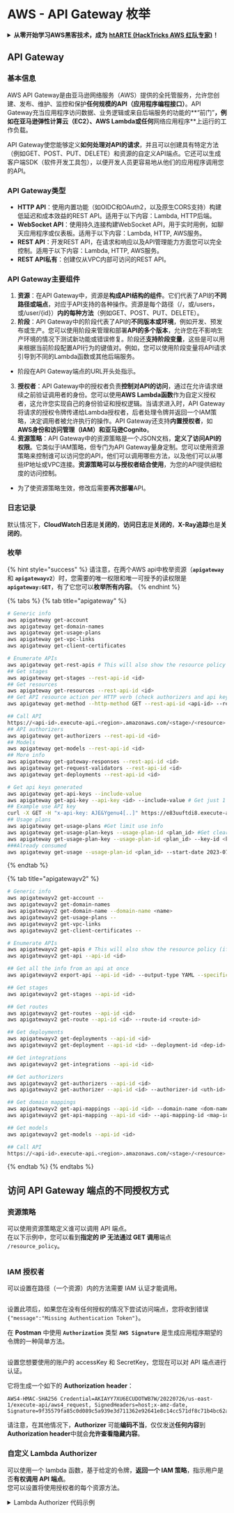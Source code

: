 # AWS - API Gateway 枚举

<details>

<summary><strong>从零开始学习AWS黑客技术，成为</strong> <a href="https://training.hacktricks.xyz/courses/arte"><strong>htARTE (HackTricks AWS 红队专家)</strong></a><strong>！</strong></summary>

支持HackTricks的其他方式：

* 如果您想在 **HackTricks** 中看到您的**公司广告**或**下载HackTricks的PDF**，请查看[**订阅计划**](https://github.com/sponsors/carlospolop)！
* 获取[**官方PEASS & HackTricks商品**](https://peass.creator-spring.com)
* 发现[**PEASS家族**](https://opensea.io/collection/the-peass-family)，我们独家的[**NFTs系列**](https://opensea.io/collection/the-peass-family)
* **加入** 💬 [**Discord群组**](https://discord.gg/hRep4RUj7f) 或 [**telegram群组**](https://t.me/peass) 或在 **Twitter** 🐦 上**关注**我 [**@carlospolopm**](https://twitter.com/carlospolopm)**。**
* **通过向** [**HackTricks**](https://github.com/carlospolop/hacktricks) 和 [**HackTricks Cloud**](https://github.com/carlospolop/hacktricks-cloud) github仓库提交PR来分享您的黑客技巧。**

</details>

## API Gateway

### 基本信息

AWS API Gateway是由亚马逊网络服务（AWS）提供的全托管服务，允许您创建、发布、维护、监控和保护**任何规模的API（应用程序编程接口）**。API Gateway充当应用程序访问数据、业务逻辑或来自后端服务的功能的**“前门”**，例如在亚马逊弹性计算云（**EC2**）、AWS **Lambda**或任何**网络应用程序**上运行的工作负载。

API Gateway使您能够定义**如何处理对API的请求**，并且可以创建具有特定方法（例如GET、POST、PUT、DELETE）和资源的自定义API端点。它还可以生成客户端SDK（软件开发工具包），以便开发人员更容易地从他们的应用程序调用您的API。

### API Gateway类型

* **HTTP API**：使用内置功能（如OIDC和OAuth2，以及原生CORS支持）构建低延迟和成本效益的REST API。适用于以下内容：Lambda, HTTP后端。
* **WebSocket API**：使用持久连接构建WebSocket API，用于实时用例，如聊天应用程序或仪表板。适用于以下内容：Lambda, HTTP, AWS服务。
* **REST API**：开发REST API，在请求和响应以及API管理能力方面您可以完全控制。适用于以下内容：Lambda, HTTP, AWS服务。
* **REST API私有**：创建仅从VPC内部可访问的REST API。

### API Gateway主要组件

1. **资源**：在API Gateway中，资源是**构成API结构的组件**。它们代表了API的**不同路径或端点**，对应于API支持的各种操作。资源是每个路径（/，或/users，或/user/{id}）**内的每种方法**（例如GET、POST、PUT、DELETE）。
2. **阶段**：API Gateway中的阶段代表了API的**不同版本或环境**，例如开发、预发布或生产。您可以使用阶段来管理和部署**API的多个版本**，允许您在不影响生产环境的情况下测试新功能或错误修复。阶段还**支持阶段变量**，这些是可以用来根据当前阶段配置API行为的键值对。例如，您可以使用阶段变量将API请求引导到不同的Lambda函数或其他后端服务。
* 阶段在API Gateway端点的URL开头处指示。
3. **授权者**：API Gateway中的授权者负责**控制对API的访问**，通过在允许请求继续之前验证调用者的身份。您可以使用**AWS Lambda函数**作为自定义授权者，这允许您实现自己的身份验证和授权逻辑。当请求进入时，API Gateway将请求的授权令牌传递给Lambda授权者，后者处理令牌并返回一个IAM策略，决定调用者被允许执行的操作。API Gateway还支持**内置授权者**，如**AWS身份和访问管理（IAM）**和**亚马逊Cognito**。
4. **资源策略**：API Gateway中的资源策略是一个JSON文档，**定义了访问API的权限**。它类似于IAM策略，但专门为API Gateway量身定制。您可以使用资源策略来控制谁可以访问您的API，他们可以调用哪些方法，以及他们可以从哪些IP地址或VPC连接。**资源策略可以与授权者结合使用**，为您的API提供细粒度的访问控制。
* 为了使资源策略生效，修改后需要**再次部署**API。

### 日志记录

默认情况下，**CloudWatch日志**是**关闭的**，**访问日志**是**关闭的**，**X-Ray追踪**也是**关闭的**。

### 枚举

{% hint style="success" %}
请注意，在两个AWS api中枚举资源（**`apigateway`** 和 **`apigatewayv2`**）时，您需要的唯一权限和唯一可授予的读权限是 **`apigateway:GET`**，有了它您可以**枚举所有内容**。
{% endhint %}

{% tabs %}
{% tab title="apigateway" %}
```bash
# Generic info
aws apigateway get-account
aws apigateway get-domain-names
aws apigateway get-usage-plans
aws apigateway get-vpc-links
aws apigateway get-client-certificates

# Enumerate APIs
aws apigateway get-rest-apis # This will also show the resource policy (if any)
## Get stages
aws apigateway get-stages --rest-api-id <id>
## Get resources
aws apigateway get-resources --rest-api-id <id>
## Get API resource action per HTTP verb (check authorizers and api key required)
aws apigateway get-method --http-method GET --rest-api-id <api-id> --resource-id <resource-id>

## Call API
https://<api-id>.execute-api.<region>.amazonaws.com/<stage>/<resource>
## API authorizers
aws apigateway get-authorizers --rest-api-id <id>
## Models
aws apigateway get-models --rest-api-id <id>
## More info
aws apigateway get-gateway-responses --rest-api-id <id>
aws apigateway get-request-validators --rest-api-id <id>
aws apigateway get-deployments --rest-api-id <id>

# Get api keys generated
aws apigateway get-api-keys --include-value
aws apigateway get-api-key --api-key <id> --include-value # Get just 1
## Example use API key
curl -X GET -H "x-api-key: AJE&Ygenu4[..]" https://e83uuftdi8.execute-api.us-east-1.amazonaws.com/dev/test
## Usage plans
aws apigateway get-usage-plans #Get limit use info
aws apigateway get-usage-plan-keys --usage-plan-id <plan_id> #Get clear text values of api keys
aws apigateway get-usage-plan-key --usage-plan-id <plan_id> --key-id <key_id>
###Already consumed
aws apigateway get-usage --usage-plan-id <plan_id> --start-date 2023-07-01 --end-date 2023-07-12
```
{% endtab %}

{% tab title="apigatewayv2" %}
```bash
# Generic info
aws apigatewayv2 get-account --
aws apigatewayv2 get-domain-names
aws apigatewayv2 get-domain-name --domain-name <name>
aws apigatewayv2 get-usage-plans --
aws apigatewayv2 get-vpc-links
aws apigatewayv2 get-client-certificates --

# Enumerate APIs
aws apigatewayv2 get-apis # This will also show the resource policy (if any)
aws apigatewayv2 get-api --api-id <id>

## Get all the info from an api at once
aws apigatewayv2 export-api --api-id <id> --output-type YAML --specification OAS30 /tmp/api.yaml

## Get stages
aws apigatewayv2 get-stages --api-id <id>

## Get routes
aws apigatewayv2 get-routes --api-id <id>
aws apigatewayv2 get-route --api-id <id> --route-id <route-id>

## Get deployments
aws apigatewayv2 get-deployments --api-id <id>
aws apigatewayv2 get-deployment --api-id <id> --deployment-id <dep-id>

## Get integrations
aws apigatewayv2 get-integrations --api-id <id>

## Get authorizers
aws apigatewayv2 get-authorizers --api-id <id>
aws apigatewayv2 get-authorizer --api-id <id> --authorizer-id <uth-id>

## Get domain mappings
aws apigatewayv2 get-api-mappings --api-id <id> --domain-name <dom-name>
aws apigatewayv2 get-api-mapping --api-id <id> --api-mapping-id <map-id> --domain-name <dom-name>

## Get models
aws apigatewayv2 get-models --api-id <id>

## Call API
https://<api-id>.execute-api.<region>.amazonaws.com/<stage>/<resource>
```
{% endtab %}
{% endtabs %}

## 访问 API Gateway 端点的不同授权方式

### 资源策略

可以使用资源策略定义谁可以调用 API 端点。\
在以下示例中，您可以看到**指定的 IP 无法通过 GET 调用**端点 `/resource_policy`。

<figure><img src="../../../.gitbook/assets/image (92) (1) (1).png" alt=""><figcaption></figcaption></figure>

### IAM 授权者

可以设置在路径（一个资源）内的方法需要 IAM 认证才能调用。

<figure><img src="https://lh3.googleusercontent.com/GGx-kfqNXu6zMqGidnO8_eR88fYPpJG-wNuBBnedAJntiRUEPTEScl7OvWthGYRiI_msYCdC6oBFvJc827Tb4-4UogxpOyrEXyst-8IDzP9DC2NOtXSY7w58L0baCAcBQjSyvBhJREvWWCtiboNYPSKuEw=s2048" alt=""><figcaption></figcaption></figure>

设置此项后，如果您在没有任何授权的情况下尝试访问端点，您将收到错误 `{"message":"Missing Authentication Token"}`。

在 **Postman** 中使用 **`Authorization`** 类型 **`AWS Signature`** 是生成应用程序期望的令牌的一种简单方法。

<figure><img src="../../../.gitbook/assets/image (3) (1) (3).png" alt=""><figcaption></figcaption></figure>

设置您想要使用的账户的 accessKey 和 SecretKey，您现在可以对 API 端点进行认证。

它将生成一个如下的 **Authorization** **header**：
```
AWS4-HMAC-SHA256 Credential=AKIAYY7XU6ECUDOTWB7W/20220726/us-east-1/execute-api/aws4_request, SignedHeaders=host;x-amz-date, Signature=9f35579fa85c0d089c5a939e3d711362e92641e8c14cc571df8c71b4bc62a5c2
```
请注意，在其他情况下，**Authorizer** 可能**编码不当**，仅仅发送**任何内容**到**Authorization header**中就会**允许查看隐藏内容**。

### 自定义 Lambda Authorizer

可以使用一个 lambda 函数，基于给定的令牌，**返回一个 IAM 策略**，指示用户是否**有权调用 API 端点**。\
您可以设置将使用授权者的每个资源方法。

<details>

<summary>Lambda Authorizer 代码示例</summary>
```python
import json

def lambda_handler(event, context):
token = event['authorizationToken']
method_arn = event['methodArn']

if not token:
return {
'statusCode': 401,
'body': 'Unauthorized'
}

try:
# Replace this with your own token validation logic
if token == "your-secret-token":
return generate_policy('user', 'Allow', method_arn)
else:
return generate_policy('user', 'Deny', method_arn)
except Exception as e:
print(e)
return {
'statusCode': 500,
'body': 'Internal Server Error'
}

def generate_policy(principal_id, effect, resource):
policy = {
'principalId': principal_id,
'policyDocument': {
'Version': '2012-10-17',
'Statement': [
{
'Action': 'execute-api:Invoke',
'Effect': effect,
'Resource': resource
}
]
}
}
return policy
```
<details>

<summary><strong>使用以下方法调用：</strong></summary>

<pre class="language-bash" data-overflow="wrap"><code class="lang-bash"><strong>curl "https://jhhqafgh6f.execute-api.eu-west-1.amazonaws.com/prod/custom_auth" -H 'Authorization: your-secret-token'
</strong></code></pre>

{% hint style="warning" %}
根据 Lambda 代码，这种授权可能存在漏洞
{% endhint %}

请注意，如果生成并返回了**拒绝策略**，API 网关返回的错误是：`{"Message":"User is not authorized to access this resource with an explicit deny"}`

这样您可以**识别此授权**是否到位。

### 需要 API 密钥

可以设置需要**有效 API 密钥**才能联系的 API 端点。

<figure><img src="../../../.gitbook/assets/image (92) (1).png" alt=""><figcaption></figcaption></figure>

可以在 API 网关门户中生成 API 密钥，甚至可以设置其使用量（按每秒请求次数和每月请求次数）。

要使 API 密钥工作，您需要将其添加到**使用计划**中，此使用计划必须添加到**API 阶段**，并且关联的 API 阶段需要为需要 API 密钥的**端点**配置**方法限流**：

<figure><img src="../../../.gitbook/assets/image (1) (1) (1) (1) (1) (1) (1).png" alt=""><figcaption></figcaption></figure>

## 未经认证的访问

{% content-ref url="../aws-unauthenticated-enum-access/aws-api-gateway-unauthenticated-enum.md" %}
[aws-api-gateway-unauthenticated-enum.md](../aws-unauthenticated-enum-access/aws-api-gateway-unauthenticated-enum.md)
{% endcontent-ref %}

## 权限提升

{% content-ref url="../aws-privilege-escalation/aws-apigateway-privesc.md" %}
[aws-apigateway-privesc.md](../aws-privilege-escalation/aws-apigateway-privesc.md)
{% endcontent-ref %}

## 后期利用

{% content-ref url="../aws-post-exploitation/aws-api-gateway-post-exploitation.md" %}
[aws-api-gateway-post-exploitation.md](../aws-post-exploitation/aws-api-gateway-post-exploitation.md)
{% endcontent-ref %}

### 持久性

{% content-ref url="../aws-persistence/aws-api-gateway-persistence.md" %}
[aws-api-gateway-persistence.md](../aws-persistence/aws-api-gateway-persistence.md)
{% endcontent-ref %}

<summary><strong>通过</strong> <a href="https://training.hacktricks.xyz/courses/arte"><strong>htARTE (HackTricks AWS 红队专家)</strong></a><strong>从零开始学习 AWS 黑客攻击！</strong></summary>

支持 HackTricks 的其他方式：

* 如果您想在 HackTricks 中看到您的**公司广告**或**下载 HackTricks 的 PDF 版本**，请查看[**订阅计划**](https://github.com/sponsors/carlospolop)！
* 获取[**官方 PEASS & HackTricks 商品**](https://peass.creator-spring.com)
* 发现[**PEASS 家族**](https://opensea.io/collection/the-peass-family)，我们独家的[**NFT 集合**](https://opensea.io/collection/the-peass-family)
* **加入** 💬 [**Discord 群组**](https://discord.gg/hRep4RUj7f) 或 [**telegram 群组**](https://t.me/peass) 或在 **Twitter** 🐦 上**关注**我 [**@carlospolopm**](https://twitter.com/carlospolopm)**。**
* **通过向** [**HackTricks**](https://github.com/carlospolop/hacktricks) 和 [**HackTricks Cloud**](https://github.com/carlospolop/hacktricks-cloud) github 仓库提交 PR 来分享您的黑客技巧。

</details>
